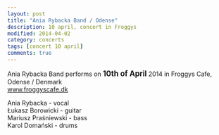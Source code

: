 ```yaml
---
layout: post
title: "Ania Rybacka Band / Odense"
description: 10 april, concert in Froggys
modified: 2014-04-02
category: concerts
tags: [concert 10 april]
comments: true
---
```

Ania Rybacka Band performs on <big>**10th of April**</big> 2014 in Froggys Cafe, Odense / Denmark<br>
<a href="http://froggyscafe.dk">www.froggyscafe.dk</a>

Ania Rybacka - vocal<br>
Łukasz Borowicki - guitar<br>
Mariusz Praśniewski - bass<br>
Karol Domański - drums<br>
